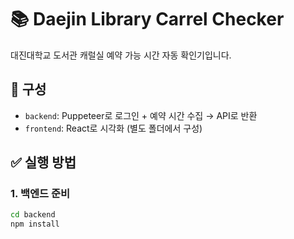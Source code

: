 # 📚 Daejin Library Carrel Checker

대진대학교 도서관 캐럴실 예약 가능 시간 자동 확인기입니다.

## 🔧 구성
- `backend`: Puppeteer로 로그인 + 예약 시간 수집 → API로 반환
- `frontend`: React로 시각화 (별도 폴더에서 구성)

## ✅ 실행 방법

### 1. 백엔드 준비
```bash
cd backend
npm install
